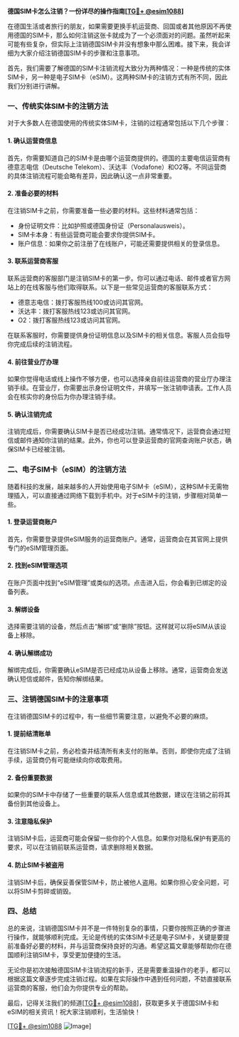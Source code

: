 **德国SIM卡怎么注销？一份详尽的操作指南[[TG💪+ @esim1088](https://t.me/s/esim1088)]**

在德国生活或者旅行的朋友，如果需要更换手机运营商、回国或者其他原因不再使用德国的SIM卡，那么如何注销这张卡就成为了一个必须面对的问题。虽然听起来可能有些复杂，但实际上注销德国SIM卡并没有想象中那么困难。接下来，我会详细为大家介绍注销德国SIM卡的步骤和注意事项。

首先，我们需要了解德国的SIM卡注销流程大致分为两种情况：一种是传统的实体SIM卡，另一种是电子SIM卡（eSIM）。这两种SIM卡的注销方式有所不同，因此我们分别进行讲解。

### 一、传统实体SIM卡的注销方法

对于大多数人在德国使用的传统实体SIM卡，注销的过程通常包括以下几个步骤：

#### 1. 确认运营商信息
首先，你需要知道自己的SIM卡是由哪个运营商提供的。德国的主要电信运营商有德意志电信（Deutsche Telekom）、沃达丰（Vodafone）和O2等。不同运营商的具体注销流程可能会略有差异，因此确认这一点非常重要。

#### 2. 准备必要的材料
在注销SIM卡之前，你需要准备一些必要的材料。这些材料通常包括：
- 身份证明文件：比如护照或德国身份证（Personalausweis）。
- SIM卡本身：有些运营商可能会要求你提供SIM卡。
- 账户信息：如果你之前注册了在线账户，可能还需要提供相关的登录信息。

#### 3. 联系运营商客服
联系运营商的客服部门是注销SIM卡的第一步。你可以通过电话、邮件或者官方网站上的在线客服与他们取得联系。以下是一些常见运营商的客服联系方式：
- 德意志电信：拨打客服热线100或访问其官网。
- 沃达丰：拨打客服热线123或访问其官网。
- O2：拨打客服热线123或访问其官网。

在联系客服时，你需要提供身份证明信息以及SIM卡的相关信息。客服人员会指导你完成后续的注销流程。

#### 4. 前往营业厅办理
如果你觉得电话或线上操作不够方便，也可以选择亲自前往运营商的营业厅办理注销手续。在营业厅，你需要出示身份证明文件，并填写一张注销申请表。工作人员会在核实你的身份后为你办理注销手续。

#### 5. 确认注销完成
注销完成后，你需要确认SIM卡是否已经成功注销。通常情况下，运营商会通过短信或邮件通知你注销的结果。此外，你也可以登录运营商的官网查询账户状态，确保SIM卡已经被注销。

### 二、电子SIM卡（eSIM）的注销方法

随着科技的发展，越来越多的人开始使用电子SIM卡（eSIM），这种SIM卡无需物理插入，可以直接通过网络下载到手机中。对于eSIM卡的注销，步骤相对简单一些。

#### 1. 登录运营商账户
首先，你需要登录提供eSIM服务的运营商账户。通常，运营商会在其官网上提供专门的eSIM管理页面。

#### 2. 找到eSIM管理选项
在账户页面中找到“eSIM管理”或类似的选项。点击进入后，你会看到已绑定的设备列表。

#### 3. 解绑设备
选择需要注销的设备，然后点击“解绑”或“删除”按钮。这样就可以将eSIM从该设备上移除。

#### 4. 确认解绑成功
解绑完成后，你需要确认eSIM是否已经成功从设备上移除。通常，运营商会发送确认短信或邮件，告知你解绑结果。

### 三、注销德国SIM卡的注意事项

在注销德国SIM卡的过程中，有一些细节需要注意，以避免不必要的麻烦。

#### 1. 提前结清账单
在注销SIM卡之前，务必检查并结清所有未支付的账单。否则，即使你完成了注销手续，运营商仍有可能继续向你收取费用。

#### 2. 备份重要数据
如果你的SIM卡中存储了一些重要的联系人信息或其他数据，建议在注销之前将其备份到其他设备上。

#### 3. 注意隐私保护
注销SIM卡后，运营商可能会保留一些你的个人信息。如果你对隐私保护有更高的要求，可以在注销前联系运营商，请求删除相关数据。

#### 4. 防止SIM卡被盗用
注销SIM卡后，确保妥善保管SIM卡，防止被他人盗用。如果你担心安全问题，可以将SIM卡剪碎或销毁。

### 四、总结

总的来说，注销德国SIM卡并不是一件特别复杂的事情，只要你按照正确的步骤进行操作，就能够顺利完成。无论是传统的实体SIM卡还是电子SIM卡，关键是要提前准备好必要的材料，并与运营商保持良好的沟通。希望这篇文章能够帮助你在德国顺利注销SIM卡，享受更加便捷的生活。

无论你是初次接触德国SIM卡注销流程的新手，还是需要重温操作的老手，都可以根据这篇文章逐步完成注销过程。如果在实际操作中遇到任何问题，不妨直接联系运营商的客服，他们会为你提供专业的帮助。

最后，记得关注我们的频道[[TG💪+ @esim1088](https://t.me/s/esim1088)]，获取更多关于德国SIM卡和eSIM的相关资讯！祝大家注销顺利，生活愉快！

[[TG💪+ @esim1088](https://t.me/s/esim1088) ![Image](https://i.postimg.cc/4NQfJmqS/Snipaste-2025-05-13-00-14-12.png)]